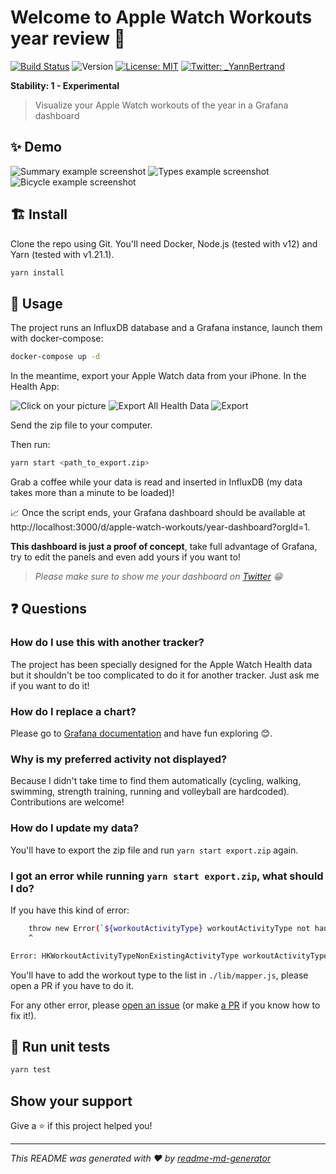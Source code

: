 # Welcome to Apple Watch Workouts year review 👋
[![Build Status](https://travis-ci.org/yannbertrand/apple-watch-workouts-year-review.svg?branch=master)](https://travis-ci.org/yannbertrand/apple-watch-workouts-year-review)
![Version](https://img.shields.io/badge/version-0.1.0-blue.svg?cacheSeconds=2592000)
[![License: MIT](https://img.shields.io/badge/License-MIT-yellow.svg)](./license)
[![Twitter: \_YannBertrand](https://img.shields.io/twitter/follow/\_YannBertrand.svg?style=social)](https://twitter.com/\_YannBertrand)

**Stability: 1 - Experimental**

> Visualize your Apple Watch workouts of the year in a Grafana dashboard

## ✨ Demo

![Summary example screenshot](./images/summary.png)
![Types example screenshot](./images/types.png)
![Bicycle example screenshot](./images/bicycle.png)

## 🏗 Install

Clone the repo using Git. You'll need Docker, Node.js (tested with v12) and Yarn (tested with v1.21.1).

```sh
yarn install
```

## 🚀 Usage

The project runs an InfluxDB database and a Grafana instance, launch them with docker-compose:
```sh
docker-compose up -d
```

In the meantime, export your Apple Watch data from your iPhone. In the Health App:

![Click on your picture](./images/export-step-1.jpeg)
![Export All Health Data](./images/export-step-2.jpeg)
![Export](./images/export-step-3.jpeg)

Send the zip file to your computer.

Then run:
```sh
yarn start <path_to_export.zip>
```
Grab a coffee while your data is read and inserted in InfluxDB (my data takes more than a minute to be loaded)!

📈 Once the script ends, your Grafana dashboard should be available at http://localhost:3000/d/apple-watch-workouts/year-dashboard?orgId=1.

**This dashboard is just a proof of concept**, take full advantage of Grafana, try to edit the panels and even add yours if you want to!

> *Please make sure to show me your dashboard on [Twitter](https://twitter.com/intent/tweet?text=Hey%20@_YannBertrand%20%F0%9F%91%8B%0A%0A%F0%9F%93%88%20Take%20a%20look%20at%20my%202019%20workouts%20dashboard) 😁*

## ❓ Questions

### How do I use this with another tracker?

The project has been specially designed for the Apple Watch Health data but it shouldn't be too complicated to do it for another tracker. Just ask me if you want to do it!

### How do I replace a chart?

Please go to [Grafana documentation](https://grafana.com/docs/grafana/latest/features/panels/singlestat/) and have fun exploring 😊.

### Why is my preferred activity not displayed?

Because I didn't take time to find them automatically (cycling, walking, swimming, strength training, running and volleyball are hardcoded). Contributions are welcome!

### How do I update my data?

You'll have to export the zip file and run `yarn start export.zip` again.

### I got an error while running `yarn start export.zip`, what should I do?

If you have this kind of error:

```bash
    throw new Error(`${workoutActivityType} workoutActivityType not handled yet`);
    ^

Error: HKWorkoutActivityTypeNonExistingActivityType workoutActivityType not handled yet
```

You'll have to add the workout type to the list in `./lib/mapper.js`, please open a PR if you have to do it.

For any other error, please [open an issue](https://github.com/yannbertrand/apple-watch-workouts-year-review/issues/new) (or make [a PR](https://github.com/yannbertrand/apple-watch-workouts-year-review/pulls) if you know how to fix it!).

## 🚧 Run unit tests

```sh
yarn test
```

## Show your support

Give a ⭐️ if this project helped you!

***
_This README was generated with ❤️ by [readme-md-generator](https://github.com/kefranabg/readme-md-generator)_
